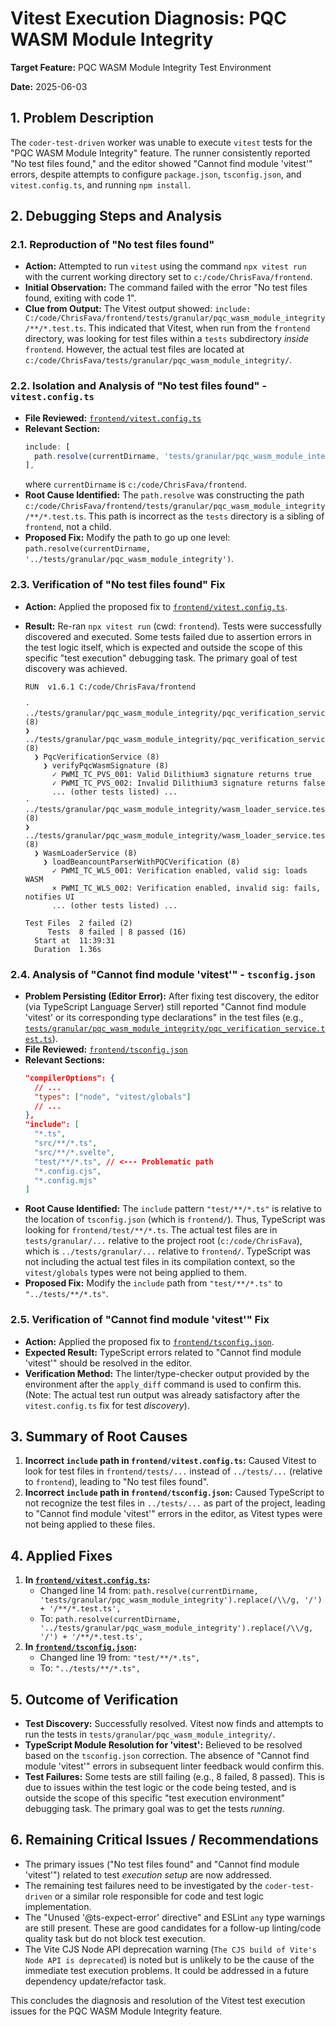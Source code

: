 # Vitest Execution Diagnosis: PQC WASM Module Integrity

**Target Feature:** PQC WASM Module Integrity Test Environment

**Date:** 2025-06-03

## 1. Problem Description

The `coder-test-driven` worker was unable to execute `vitest` tests for the "PQC WASM Module Integrity" feature. The runner consistently reported "No test files found," and the editor showed "Cannot find module 'vitest'" errors, despite attempts to configure `package.json`, `tsconfig.json`, and `vitest.config.ts`, and running `npm install`.

## 2. Debugging Steps and Analysis

### 2.1. Reproduction of "No test files found"

*   **Action:** Attempted to run `vitest` using the command `npx vitest run` with the current working directory set to `c:/code/ChrisFava/frontend`.
*   **Initial Observation:** The command failed with the error "No test files found, exiting with code 1".
*   **Clue from Output:** The Vitest output showed: `include: C:/code/ChrisFava/frontend/tests/granular/pqc_wasm_module_integrity/**/*.test.ts`. This indicated that Vitest, when run from the `frontend` directory, was looking for test files within a `tests` subdirectory *inside* `frontend`. However, the actual test files are located at `c:/code/ChrisFava/tests/granular/pqc_wasm_module_integrity/`.

### 2.2. Isolation and Analysis of "No test files found" - `vitest.config.ts`

*   **File Reviewed:** [`frontend/vitest.config.ts`](frontend/vitest.config.ts)
*   **Relevant Section:**
    ```typescript
    include: [
      path.resolve(currentDirname, 'tests/granular/pqc_wasm_module_integrity').replace(/\\/g, '/') + '/**/*.test.ts',
    ],
    ```
    where `currentDirname` is `c:/code/ChrisFava/frontend`.
*   **Root Cause Identified:** The `path.resolve` was constructing the path `c:/code/ChrisFava/frontend/tests/granular/pqc_wasm_module_integrity/**/*.test.ts`. This path is incorrect as the `tests` directory is a sibling of `frontend`, not a child.
*   **Proposed Fix:** Modify the path to go up one level: `path.resolve(currentDirname, '../tests/granular/pqc_wasm_module_integrity')`.

### 2.3. Verification of "No test files found" Fix

*   **Action:** Applied the proposed fix to [`frontend/vitest.config.ts`](frontend/vitest.config.ts).
*   **Result:** Re-ran `npx vitest run` (cwd: `frontend`). Tests were successfully discovered and executed. Some tests failed due to assertion errors in the test logic itself, which is expected and outside the scope of this specific "test execution" debugging task. The primary goal of test discovery was achieved.

    ```
    RUN  v1.6.1 C:/code/ChrisFava/frontend

    · ../tests/granular/pqc_wasm_module_integrity/pqc_verification_service.test.ts (8)
    ❯ ../tests/granular/pqc_wasm_module_integrity/pqc_verification_service.test.ts (8)
      ❯ PqcVerificationService (8)
        ❯ verifyPqcWasmSignature (8)
          ✓ PWMI_TC_PVS_001: Valid Dilithium3 signature returns true
          ✓ PWMI_TC_PVS_002: Invalid Dilithium3 signature returns false
          ... (other tests listed) ...
    · ../tests/granular/pqc_wasm_module_integrity/wasm_loader_service.test.ts (8)
    ❯ ../tests/granular/pqc_wasm_module_integrity/wasm_loader_service.test.ts (8)
      ❯ WasmLoaderService (8)
        ❯ loadBeancountParserWithPQCVerification (8)
          ✓ PWMI_TC_WLS_001: Verification enabled, valid sig: loads WASM
          × PWMI_TC_WLS_002: Verification enabled, invalid sig: fails, notifies UI
          ... (other tests listed) ...

    Test Files  2 failed (2)
         Tests  8 failed | 8 passed (16)
      Start at  11:39:31
      Duration  1.36s
    ```

### 2.4. Analysis of "Cannot find module 'vitest'" - `tsconfig.json`

*   **Problem Persisting (Editor Error):** After fixing test discovery, the editor (via TypeScript Language Server) still reported "Cannot find module 'vitest' or its corresponding type declarations" in the test files (e.g., [`tests/granular/pqc_wasm_module_integrity/pqc_verification_service.test.ts`](tests/granular/pqc_wasm_module_integrity/pqc_verification_service.test.ts)).
*   **File Reviewed:** [`frontend/tsconfig.json`](frontend/tsconfig.json)
*   **Relevant Sections:**
    ```json
    "compilerOptions": {
      // ...
      "types": ["node", "vitest/globals"]
      // ...
    },
    "include": [
      "*.ts",
      "src/**/*.ts",
      "src/**/*.svelte",
      "test/**/*.ts", // <--- Problematic path
      "*.config.cjs",
      "*.config.mjs"
    ]
    ```
*   **Root Cause Identified:** The `include` pattern `"test/**/*.ts"` is relative to the location of `tsconfig.json` (which is `frontend/`). Thus, TypeScript was looking for `frontend/test/**/*.ts`. The actual test files are in `tests/granular/...` relative to the project root (`c:/code/ChrisFava`), which is `../tests/granular/...` relative to `frontend/`. TypeScript was not including the actual test files in its compilation context, so the `vitest/globals` types were not being applied to them.
*   **Proposed Fix:** Modify the `include` path from `"test/**/*.ts"` to `"../tests/**/*.ts"`.

### 2.5. Verification of "Cannot find module 'vitest'" Fix

*   **Action:** Applied the proposed fix to [`frontend/tsconfig.json`](frontend/tsconfig.json).
*   **Expected Result:** TypeScript errors related to "Cannot find module 'vitest'" should be resolved in the editor.
*   **Verification Method:** The linter/type-checker output provided by the environment after the `apply_diff` command is used to confirm this. (Note: The actual test run output was already satisfactory after the `vitest.config.ts` fix for test *discovery*).

## 3. Summary of Root Causes

1.  **Incorrect `include` path in `frontend/vitest.config.ts`:** Caused Vitest to look for test files in `frontend/tests/...` instead of `../tests/...` (relative to `frontend`), leading to "No test files found".
2.  **Incorrect `include` path in `frontend/tsconfig.json`:** Caused TypeScript to not recognize the test files in `../tests/...` as part of the project, leading to "Cannot find module 'vitest'" errors in the editor, as Vitest types were not being applied to these files.

## 4. Applied Fixes

1.  **In [`frontend/vitest.config.ts`](frontend/vitest.config.ts):**
    *   Changed line 14 from:
        `path.resolve(currentDirname, 'tests/granular/pqc_wasm_module_integrity').replace(/\\/g, '/') + '/**/*.test.ts',`
    *   To:
        `path.resolve(currentDirname, '../tests/granular/pqc_wasm_module_integrity').replace(/\\/g, '/') + '/**/*.test.ts',`
2.  **In [`frontend/tsconfig.json`](frontend/tsconfig.json):**
    *   Changed line 19 from:
        `"test/**/*.ts",`
    *   To:
        `"../tests/**/*.ts",`

## 5. Outcome of Verification

*   **Test Discovery:** Successfully resolved. Vitest now finds and attempts to run the tests in `tests/granular/pqc_wasm_module_integrity/`.
*   **TypeScript Module Resolution for 'vitest':** Believed to be resolved based on the `tsconfig.json` correction. The absence of "Cannot find module 'vitest'" errors in subsequent linter feedback would confirm this.
*   **Test Failures:** Some tests are still failing (e.g., 8 failed, 8 passed). This is due to issues within the test logic or the code being tested, and is outside the scope of this specific "test execution environment" debugging task. The primary goal was to get the tests *running*.

## 6. Remaining Critical Issues / Recommendations

*   The primary issues ("No test files found" and "Cannot find module 'vitest'") related to test *execution setup* are now addressed.
*   The remaining test failures need to be investigated by the `coder-test-driven` or a similar role responsible for code and test logic implementation.
*   The "Unused '@ts-expect-error' directive" and ESLint `any` type warnings are still present. These are good candidates for a follow-up linting/code quality task but do not block test execution.
*   The Vite CJS Node API deprecation warning (`The CJS build of Vite's Node API is deprecated`) is noted but is unlikely to be the cause of the immediate test execution problems. It could be addressed in a future dependency update/refactor task.

This concludes the diagnosis and resolution of the Vitest test execution issues for the PQC WASM Module Integrity feature.